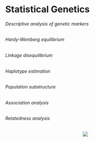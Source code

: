 # Statistical Genetics

###### Descriptive analysis of genetic markers
###### Hardy-Weinberg equilibrium
###### Linkage disequilibrium
###### Haplotype estimation
###### Population substructure
###### Association analysis
###### Relatedness analysis

<p align="center">
<img src="https://scx1.b-cdn.net/csz/news/800/2019/1-genetics.jpg">
</p>

